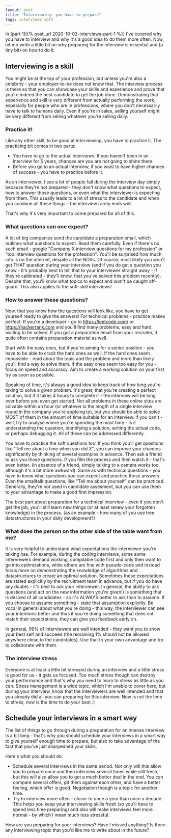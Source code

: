 ```yaml
---
layout: post
title: "Interviewing: you have to prepare"
tags: interviews soft 
---
```

In [part 1]({% post_url 2020-10-02-interviews-part-1 %}) I've covered why you have to interview and why it's a good idea to do them more often. Now, let me write a little bit on why preparing for the interview is essential and (a tiny bit) on how to do it.

## Interviewing is a skill
You might be at the top of your profession, but unless you're also a celebrity - your employer-to-be does not know that. The interview process is there so that you can showcase your skills and experience and prove that you're indeed the best candidate to get the job done. Demonstrating that experience and skill is very different from actually performing the work, especially for people who are in professions, where you don't necessarily have to talk to humans daily. Even if you're in sales, selling yourself might be very different from selling whatever you're selling daily.
 
### Practice it!
Like any other skill, to be good at interviewing, you have to practice it. The practicing bit comes in two parts:
* You have to go to the actual interviews. If you haven't been in an interview for 5 years, chances are you are not going to shine there.
* Before you go to an actual interview, if you want to have higher chances of success - you have to practice before it.
 
As an interviewer, I see a lot of people fail during the interview day simply because they're not prepared - they don't know what questions to expect, how to answer those questions, or even what the interviewer is expecting from them. This usually leads to a lot of stress to the candidate and when you combine all these things - the interview rarely ends well.
 
That's why it's very important to come prepared for all of this.

### What questions can one expect?
A lot of big companies send the candidate a preparation email, which outlines what questions to expect. Read them carefully. Even if there's no such email - google "Company X interview questions for my profession" or "top interview questions for the profession". You'll be surprised how much info is on the internet, despite all the NDAs. Of course, most likely you won't get THAT question during your interview (and if you do get a question you know - it's probably best to tell that to your interviewer straight away - if they're calibrated - they'll know, that you've solved this problem recently). Despite that, you'll know what topics to expect and won't be caught off-guard. This also applies to the soft-skill interviews! 

### How to answer these questions?
Now, that you know how the questions will look like, you have to get yourself ready to give the answers! For technical problems - practice makes perfect. If you're a developer - go to <https://leetcode.com/> or <https://hackerrank.com> and you'll find many problems, easy and hard, waiting to be solved. If you got a preparation email from your recruiter, it quite often contains preparation material as well.

Start with the easy ones, but if you're aiming for a senior position - you have to be able to crack the hard ones as well. If the hard ones seem impossible - read about the topic and the problem and more than likely you'll find a way to solve them. If the easy ones seem too easy for you - focus on speed and accuracy. Aim to create a working solution on your first try as soon as possible. 

Speaking of time, it's always a good idea to keep track of how long you're taking to solve a given problem. It's great, that you're creating a perfect solution, but if it takes 4 hours to complete it - the interview will be long over before you even get started. Not all problems in these online sites are solvable within an hour (or whatever is the length of a single interview round in the company you're applying to), but you should be able to solve MOST of them in the amount of time suitable for an interview. If you can't - well, try to analyse where you're spending the most time - is it understanding the question, identifying a solution, writing the actual code, or perhaps debugging it. All of these can be addressed differently.

You have to practice the soft questions too! If you think you'll get questions like "Tell me about a time when you did X", you can improve your chances significantly by thinking of several examples in advance. Then ask a friend to ask you those questions. If you film the process and then watch it - that's even better. (in absence of a friend, simply talking to a camera works too, although it's a bit more awkward). Same as with technical questions - you have to know what questions you can expect and practice those answers. Even the smalltalk questions, like "Tell me about yourself" can be practiced. Generally, they're not used in candidate assesment, but you can use them to your advantage to make a good first impression. 

 The best part about preparation for a technical interview - even if you don't get the job, you'll still learn new things (or at least renew your forgotten knowledge) in the process. (as an example - how many of you use tree datastructures in your daily development?)

### What does the person on the other side of the table want from me? 
It is very helpful to understand what expectations the interviewer you're talking has. For example, during the coding interviews, some some interviewers demand working, compilable code first and only then want to go into optimizations, while others are fine with pseudo-code and instead focus more on demonstrating the knowledge of algorithms and datastructures to create an optimal solution. Sometimes these expectations are stated explicitly by the recruitment team in advance, but if you do have any doubts - it's best to ask your interviewer. In general, the ability to ask questions (and act on the new information you're given!) is something that is desired of all candidates - so it's ALWAYS better to ask than to assume. If you choose to assume something - state that assumption explicitly. Be vocal in general about what you're doing - this way, the interviewer can see your intentions better and thus if you're doing something that does not match their expectations, they can give you feedback early on.

In general, 99% of interviewers are well intended - they want you to show your best self and succeed (the remaining 1% should not be allowed anywhere close to the candidates). Use that to your own advantage and try to collaborate with them.

### The interview stress
Everyone is at least a little bit stressed during an interview and a little stress is good for us - it gets us focused. Too much stress though can destroy your performance and that's why you need to learn to stress as little as you can. Stress management is a wide topic, which I'm unable to cover here, but during your interview, know that the interviewers are well intended and that you already did all you can preparing for this interview. Now is not the time to stress, now is the time to do your best :) 

## Schedule your interviews in a smart way
The list of things to go through during a preparation for an intense interview is a bit long - that's why you should schedule your interviews in a smart way to give yourself enough time to prepare, but also to take advantage of the fact that you've just sharpedned your skills. 

Here's what you should do:
* Schedule several interviews in the same period. Not only will this allow you to prepare once and then interview several times while still fresh, but this will also allow you to get a much better deal in the end. You can compare several offers, pit them against each other, and have a better feeling, which offer is good. Negotiation though is a topic for another time.
* Try to interview more often - closer to once a year than once a decade. This helps you keep your interviewing skills fresh (so you'll have to spend less time preparing) and also will make interviews feel more normal - by which I mean much less stressful.
 
How are you preparing for your interviews? Have I missed anything? Is there any interviewing topic that you'd like me to write about in the future? 